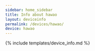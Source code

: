```yaml
---
sidebar: home_sidebar
title: Info about hawao
layout: deviceinfo
permalink: /devices/hawao/
device: hawao
---
```

{% include templates/device_info.md %}
